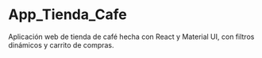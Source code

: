 # App_Tienda_Cafe
Aplicación web de tienda de café hecha con React y Material UI, con filtros dinámicos y carrito de compras.

